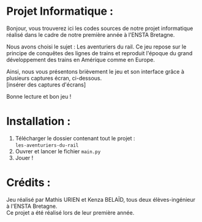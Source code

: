 # Projet Informatique :
Bonjour, vous trouverez ici les codes sources de notre projet informatique réalisé dans le cadre de notre première année à l'ENSTA Bretagne.

Nous avons choisi le sujet : Les aventuriers du rail.
Ce jeu repose sur le principe de conquêtes des lignes de trains et reproduit l'époque du grand développement des trains en Amérique comme en Europe.

Ainsi, nous vous présentons brièvement le jeu et son interface grâce à plusieurs captures écran, ci-dessous. \
[insérer des captures d'écrans]

Bonne lecture et bon jeu !

# Installation :
1. Télécharger le dossier contenant tout le projet :\
   ```les-aventuriers-du-rail```
2. Ouvrer et lancer le fichier ```main.py```
3. Jouer !

# Crédits :
Jeu réalisé par Mathis URIEN et Kenza BELAÏD, tous deux élèves-ingénieur à l'ENSTA Bretagne. \
Ce projet a été réalisé lors de leur première année.


